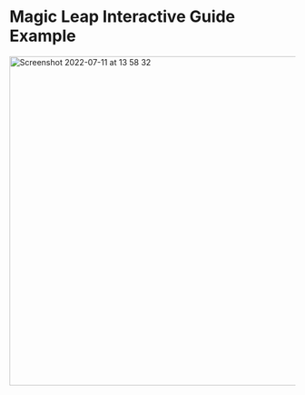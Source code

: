 # Magic Leap Interactive Guide Example

<img width="580" alt="Screenshot 2022-07-11 at 13 58 32" src="https://user-images.githubusercontent.com/1434442/178259413-40fddfb2-5892-4436-b706-4c89a914e4c4.png">
